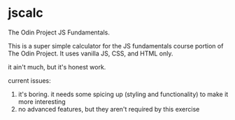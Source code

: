 # jscalc
The Odin Project JS Fundamentals.

This is a super simple calculator for the JS fundamentals course portion of The Odin Project.  It uses vanilla JS, CSS, and HTML only.

it ain't much, but it's honest work.

current issues:
1) it's boring.  it needs some spicing up (styling and functionality) to make it more interesting
2) no advanced features, but they aren't required by this exercise
